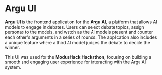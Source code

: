 # Argu UI

**Argu UI** is the frontend application for the **Argu AI**, a  platform that allows AI models to engage in debates. Users can select debate topics, assign personas to the models, and watch as the AI models present and counter each other's arguments in a series of rounds. The application also includes a unique feature where a third AI model judges the debate to decide the winner.

This  UI was used for the **ModusHack Hackathon**, focusing on building a smooth and engaging user experience for interacting with the Argu AI system.